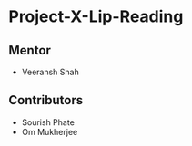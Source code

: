 # Project-X-Lip-Reading

## Mentor

- Veeransh Shah

## Contributors

- Sourish Phate
- Om Mukherjee
